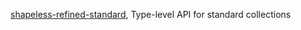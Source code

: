 [shapeless-refined-standard](https://github.com/alexarchambault/shapeless-refined-std), Type-level API for standard collections
